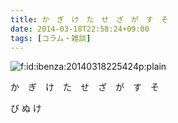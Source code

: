 ```yaml
---
title: か　ぎ　け　た　せ　ざ　が　す　そ
date: 2014-03-18T22:58:24+09:00
tags: [コラム・雑談]
---
```


<span itemscope itemtype="http://schema.org/Photograph"><img src="/2014/03/18/20140318225424.png" alt="f:id:ibenza:20140318225424p:plain" title="f:id:ibenza:20140318225424p:plain" class="hatena-fotolife" itemprop="image"></span>

か　ぎ　け　た　せ　ざ　が　す　そ

び
ぬ
け

